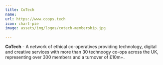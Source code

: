 ```yaml
---
title: CoTech
name: 
url: https://www.coops.tech
icon: chart-pie
image: assets/img/logos/cotech-membership.jpg

---
```

**CoTech** - A network of ethical co-operatives providing technology, digital and creative services with more than 30 technoogy co-ops across the UK, representing over 300 members and a turnover of £10m+.
